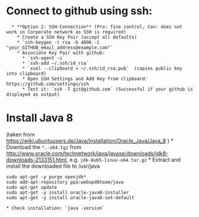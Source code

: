 # Connect to github using ssh:
      * **Option 2: SSH-Connection** (Pro: fine control, Con: does not work in Corporate network as SSH is required)
        * Create a SSH Key Pair (accept all defaults)
        * `ssh-keygen -t rsa -b 4096 -C "your_GITHUB_email_address@example.com"`
        * Associate Key Pair with github:
          * `ssh-agent -s`
          * `ssh-add ~/.ssh/id_rsa`
          * `xsel --clipboard < ~/.ssh/id_rsa.pub`  (copies public key into clipboard)
          * Open SSH Settings and Add Key from clipboard: https://github.com/settings/ssh
          * Test it: `ssh -T git@github.com` (Successful if your github is displayed as output)

# Install Java 8
(taken from https://wiki.ubuntuusers.de/Java/Installation/Oracle_Java/Java_8 )
    * Download the `*.-x64.tgz` from http://www.oracle.com/technetwork/java/javase/downloads/jdk8-downloads-2133151.html, e.g. `jdk-8u65-linux-x64.tar.gz`
    * Extract and install the downloaded file to /usr/java
```
sudo apt-get -y purge openjdk*
sudo add-apt-repository ppa:webupd8team/java
sudo apt-get update
sudo apt-get -y install oracle-java8-installer
sudo apt-get -y install oracle-java8-set-default
```
    * Check installation: `java -version`
